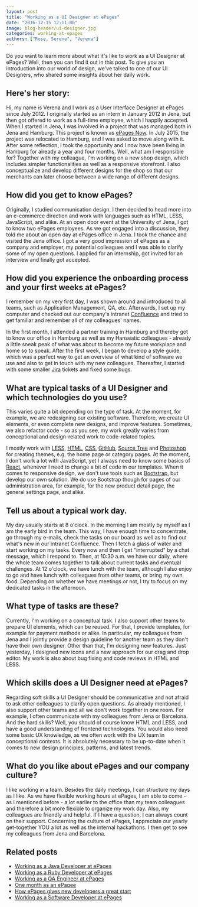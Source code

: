 ```yaml
---
layout: post
title: "Working as a UI Designer at ePages"
date: "2016-12-15 12:11:00"
image: blog-header/ui-designer.jpg
categories: working-at-epages
authors: ["Rose, Serena", "Verena"]
---
```


Do you want to learn more about what it's like to work as a UI Designer at ePages?
Well, then you can find it out in this post.
To give you an introduction into our world of design, we've talked to one of our UI Designers, who shared some insights about her daily work.

## Here's her story:

Hi, my name is Verena and I work as a User Interface Designer at ePages since July 2012.
I originally started as an intern in January 2012 in Jena, but then got offered to work as a full-time employee, which I happily accepted.
When I started in Jena, I was involved in a project that was managed both in Jena and Hamburg.
This project is known as [ePages Now](https://www.epages.com/en/now/).
In July 2015, the project was relocated to Hamburg, and I was asked to move along with it.
After some reflection, I took the opportunity and I now have been living in Hamburg for already a year and four months.
Well, what am I responsible for?
Together with my colleague, I'm working on a new shop design, which includes simpler functionalities as well as a responsive storefront.
I also conceptualize and develop different designs for the shop so that our merchants can later choose between a wide range of different designs.

## How did you get to know ePages?

Originally, I studied communication design.
I then decided to head more into an e-commerce direction and work with languages such as HTML, LESS, JavaScript, and alike.
At an open door event at the University of Jena, I got to know two ePages employees.
As we got engaged into a discussion, they told me about an open day at ePages office in Jena.
I took the chance and visited the Jena office.
I got a very good impression of ePages as a company and employer, my potential colleagues and I was able to clarify some of my open questions.
I applied for an internship, got invited for an interview and finally got accepted.

## How did you experience the onboarding process and your first weeks at ePages?

I remember on my very first day, I was shown around and introduced to all teams, such as Application Management, QA, etc.
Afterwards, I set up my computer and checked out our company's intranet [Confluence](https://de.atlassian.com/software/confluence) and tried to get familiar and remember all of my colleagues' names.

In the first month, I attended a partner training in Hamburg and thereby got to know our office in Hamburg as well as my Hanseatic colleagues - already a little sneak peak of what was about to become my future workplace and home so to speak.
After the first week, I began to develop a style guide, which was a perfect way to get an overview of what kind of software we use and also to get in touch with my new colleagues.
Thereafter, I started with some smaller [Jira](https://de.atlassian.com/software/jira) tickets and fixed some bugs.

## What are typical tasks of a UI Designer and which technologies do you use?

This varies quite a bit depending on the type of task.
At the moment, for example, we are redesigning our existing software.
Therefore, we create UI elements, or even complete new designs, and improve features.
Sometimes, we also refactor code - so as you see, my work greatly varies from conceptional and design-related work to code-related topics.

I mostly work with [LESS](http://lesscss.org/), [HTML](https://www.w3.org/html/), [CSS](https://www.w3.org/Style/CSS/), [GitHub](https://github.com/), [Source Tree](https://www.sourcetreeapp.com/) and [Photoshop](http://www.adobe.com/de/products/photoshop.html) for creating themes, e.g. the home page or category pages.
At the moment, I don't work a lot with JavaScript, yet I always need to know some basics of [React](https://facebook.github.io/react/), whenever I need to change a bit of code in our templates.
When it comes to responsive design, we don't use tools such as [Bootstrap](http://getbootstrap.com/), but develop our own solution.
We do use Bootstrap though for pages of our administration area, for example, for the new product detail page, the general settings page, and alike.

## Tell us about a typical work day.

My day usually starts at 8 o'clock.
In the morning I am mostly by myself as I am the early bird in the team.
This way, I have enough time to concentrate, go through my e-mails, check the tasks on our board as well as to find out what's new in our intranet Confluence.
Then I fetch a glass of water and start working on my tasks.
Every now and then I get "interrupted" by a chat message, which I respond to.
Then, at 10:30 a.m. we have our daily, where the whole team comes together to talk about current tasks and eventual challenges.
At 12 o'clock, we have lunch with the team, although I also enjoy to go and have lunch with colleagues from other teams, or bring my own food.
Depending on whether we have meetings or not, I try to focus on my dedicated tasks in the afternoon.

## What type of tasks are these?

Currently, I'm working on a conceptual task.
I also support other teams to prepare UI elements, which can be reused.
For that, I provide templates, for example for payment methods or alike.
In particular, my colleagues from Jena and I jointly provide a design guideline for another team as they don't have their own designer.
Other than that, I'm designing new features.
Just yesterday, I designed new icons and a new approach for our drag and drop editor.
My work is also about bug fixing and code reviews in HTML and LESS.

## Which skills does a UI Designer need at ePages?

Regarding soft skills a UI Designer should be communicative and not afraid to ask other colleagues to clarify open questions.
As already mentioned, I also support other teams and all we don't work together in one room.
For example, I often communicate with my colleagues from Jena or Barcelona.
And the hard skills?
Well, you should of course know HTML and LESS, and have a good understanding of frontend technologies.
You would also need some basic UX knowledge, as we often work with the UX team in conceptional contexts.
It is absolutely necessary to be up-to-date when it comes to new design principles, patterns, and latest trends.

## What do you like about ePages and our company culture?

I like working in a team.
Besides the daily meetings, I can structure my days as I like.
As we have flexible working hours at ePages, I am able to come - as I mentioned before - a lot earlier to the office than my team colleagues and therefore a bit more flexible to organize my work day.
Also, my colleagues are friendly and helpful.
If I have a question, I can always count on their support.
Concerning the culture of ePages, I appreciate our yearly get-together YOU a lot as well as the internal hackathons.
I then get to see my colleagues from Jena and Barcelona.

## Related posts

* [Working as a Java Developer at ePages](https://developer.epages.com/blog/2016/03/01/hr-java.html)
* [Working as a Ruby Developer at ePages](https://developer.epages.com/blog/2016/02/04/hr-ruby.html)
* [Working as a QA Engineer at ePages](https://developer.epages.com/blog/2016/04/12/hr-quality-assurance.html)
* [One month as an ePagee](https://developer.epages.com/blog/2015/08/11/one-month-as-an-epagee.html)
* [How ePages gives new developers a great start](https://developer.epages.com/blog/2015/07/07/employee-induction-programme.html)
* [Working as a Software Developer at ePages](https://developer.epages.com/blog/2016/06/01/hr-backend.html)
